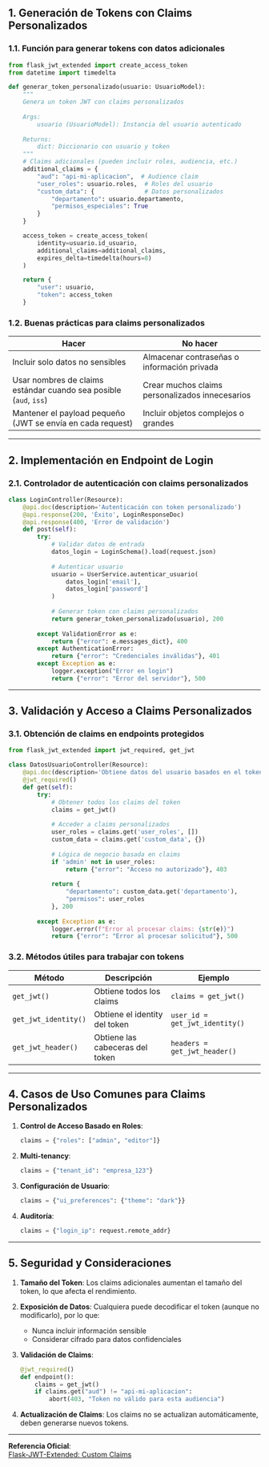 ## 1. Generación de Tokens con Claims Personalizados

### 1.1. Función para generar tokens con datos adicionales

```python
from flask_jwt_extended import create_access_token
from datetime import timedelta

def generar_token_personalizado(usuario: UsuarioModel):
    """
    Genera un token JWT con claims personalizados
    
    Args:
        usuario (UsuarioModel): Instancia del usuario autenticado
    
    Returns:
        dict: Diccionario con usuario y token
    """
    # Claims adicionales (pueden incluir roles, audiencia, etc.)
    additional_claims = {
        "aud": "api-mi-aplicacion",  # Audience claim
        "user_roles": usuario.roles,  # Roles del usuario
        "custom_data": {              # Datos personalizados
            "departamento": usuario.departamento,
            "permisos_especiales": True
        }
    }

    access_token = create_access_token(
        identity=usuario.id_usuario,
        additional_claims=additional_claims,
        expires_delta=timedelta(hours=8)
    )

    return {
        "user": usuario,
        "token": access_token
    }
```

### 1.2. Buenas prácticas para claims personalizados

| Hacer                                                             | No hacer                                        |
| ----------------------------------------------------------------- | ----------------------------------------------- |
| Incluir solo datos no sensibles                                   | Almacenar contraseñas o información privada     |
| Usar nombres de claims estándar cuando sea posible (`aud`, `iss`) | Crear muchos claims personalizados innecesarios |
| Mantener el payload pequeño (JWT se envía en cada request)        | Incluir objetos complejos o grandes             |

---

## 2. Implementación en Endpoint de Login

### 2.1. Controlador de autenticación con claims personalizados

```python
class LoginController(Resource):
    @api.doc(description='Autenticación con token personalizado')
    @api.response(200, 'Éxito', LoginResponseDoc)
    @api.response(400, 'Error de validación')
    def post(self):
        try:
            # Validar datos de entrada
            datos_login = LoginSchema().load(request.json)
            
            # Autenticar usuario
            usuario = UserService.autenticar_usuario(
                datos_login['email'],
                datos_login['password']
            )
            
            # Generar token con claims personalizados
            return generar_token_personalizado(usuario), 200
            
        except ValidationError as e:
            return {"error": e.messages_dict}, 400
        except AuthenticationError:
            return {"error": "Credenciales inválidas"}, 401
        except Exception as e:
            logger.exception("Error en login")
            return {"error": "Error del servidor"}, 500
```

---

## 3. Validación y Acceso a Claims Personalizados

### 3.1. Obtención de claims en endpoints protegidos

```python
from flask_jwt_extended import jwt_required, get_jwt

class DatosUsuarioController(Resource):
    @api.doc(description='Obtiene datos del usuario basados en el token')
    @jwt_required()
    def get(self):
        try:
            # Obtener todos los claims del token
            claims = get_jwt()
            
            # Acceder a claims personalizados
            user_roles = claims.get('user_roles', [])
            custom_data = claims.get('custom_data', {})
            
            # Lógica de negocio basada en claims
            if 'admin' not in user_roles:
                return {"error": "Acceso no autorizado"}, 403
                
            return {
                "departamento": custom_data.get('departamento'),
                "permisos": user_roles
            }, 200
            
        except Exception as e:
            logger.error(f"Error al procesar claims: {str(e)}")
            return {"error": "Error al procesar solicitud"}, 500
```

### 3.2. Métodos útiles para trabajar con tokens

| Método | Descripción | Ejemplo |
|--------|-------------|---------|
| `get_jwt()` | Obtiene todos los claims | `claims = get_jwt()` |
| `get_jwt_identity()` | Obtiene el identity del token | `user_id = get_jwt_identity()` |
| `get_jwt_header()` | Obtiene las cabeceras del token | `headers = get_jwt_header()` |

---

## 4. Casos de Uso Comunes para Claims Personalizados

1. **Control de Acceso Basado en Roles**:
   ```python
   claims = {"roles": ["admin", "editor"]}
   ```

2. **Multi-tenancy**:
   ```python
   claims = {"tenant_id": "empresa_123"}
   ```

3. **Configuración de Usuario**:
   ```python
   claims = {"ui_preferences": {"theme": "dark"}}
   ```

4. **Auditoría**:
   ```python
   claims = {"login_ip": request.remote_addr}
   ```

---

## 5. Seguridad y Consideraciones

1. **Tamaño del Token**: Los claims adicionales aumentan el tamaño del token, lo que afecta el rendimiento.

2. **Exposición de Datos**: Cualquiera puede decodificar el token (aunque no modificarlo), por lo que:
   - Nunca incluir información sensible
   - Considerar cifrado para datos confidenciales

3. **Validación de Claims**:
   ```python
   @jwt_required()
   def endpoint():
       claims = get_jwt()
       if claims.get("aud") != "api-mi-aplicacion":
           abort(403, "Token no válido para esta audiencia")
   ```

4. **Actualización de Claims**: Los claims no se actualizan automáticamente, deben generarse nuevos tokens.

---

**Referencia Oficial**:  
[Flask-JWT-Extended: Custom Claims](https://flask-jwt-extended.readthedocs.io/en/stable/add_custom_data_claims.html)
